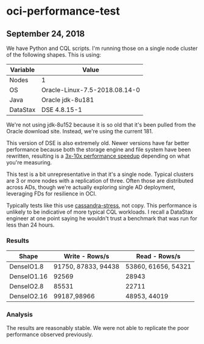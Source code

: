 # oci-performance-test

## September 24, 2018
We have Python and CQL scripts.  I'm running those on a single node cluster of the following shapes.  This is using:

| Variable      | Value                         |
|---------------|-------------------------------|
| Nodes         | 1                             |
| OS            | Oracle-Linux-7.5-2018.08.14-0 |
| Java          | Oracle jdk-8u181              |
| DataStax      | DSE 4.8.15-1                  |

We're not using jdk-8u152 because it is so old that it's been pulled from the Oracle download site.  Instead, we're using the current 181.

This version of DSE is also extremely old.  Newer versions have far better performance because both the storage engine and file system have been rewritten, resulting is a [3x-10x performance speedup](https://www.datastax.com/2018/06/zdata-benchmark-study-shows-datastax-enterprise-6-outperforms-open-source-apache-cassandra) depending on what you're measuring.

This test is a bit unrepresentative in that it's a single node.  Typical clusters are 3 or more nodes with a replication of three.  Often those are distributed across ADs, though we're actually exploring single AD deployment, leveraging FDs for resilience in OCI.

Typically tests like this use [cassandra-stress](https://docs.datastax.com/en/cassandra/2.1/cassandra/tools/toolsCStress_t.html), not copy.  This performance is unlikely to be indicative of more typical CQL workloads.  I recall a DataStax engineer at one point saying he wouldn't trust a benchmark that was run for less than 24 hours.

### Results

| Shape         | Write - Rows/s        | Read - Rows/s       |
|---------------|-----------------------|---------------------|
| DenseIO1.8    | 91750, 87833, 94438   | 53860, 61656, 54321 |
| DenseIO1.16   | 92569                 | 28943               |
| DenseIO2.8    | 85531                 | 22711               |
| DenseIO2.16   | 99187,98966           | 48953, 44019        |

### Analysis

The results are reasonably stable.  We were not able to replicate the poor performance observed previously.
